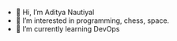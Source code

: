 - 👋 Hi, I’m Aditya Nautiyal
- 👀 I’m interested in programming, chess, space.
- 🌱 I’m currently learning DevOps

<!---
adityanautiyal99/adityanautiyal99 is a ✨ special ✨ repository because its `README.md` (this file) appears on your GitHub profile.
You can click the Preview link to take a look at your changes.
--->
